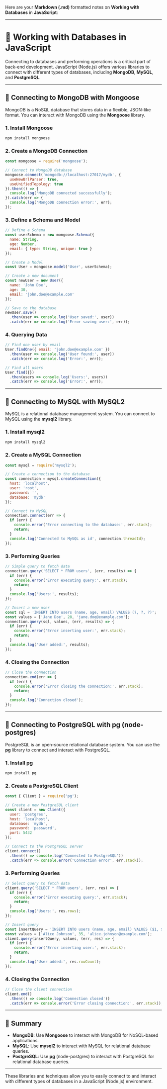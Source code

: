 Here are your **Markdown (.md)** formatted notes on **Working with Databases** in **JavaScript**:

---

# 📝 Working with Databases in JavaScript

Connecting to databases and performing operations is a critical part of back-end development. JavaScript (Node.js) offers various libraries to connect with different types of databases, including **MongoDB**, **MySQL**, and **PostgreSQL**.

---

## 🔹 **Connecting to MongoDB with Mongoose**

MongoDB is a NoSQL database that stores data in a flexible, JSON-like format. You can interact with MongoDB using the **Mongoose** library.

### **1. Install Mongoose**

```bash
npm install mongoose
```

### **2. Create a MongoDB Connection**

```javascript
const mongoose = require('mongoose');

// Connect to MongoDB database
mongoose.connect('mongodb://localhost:27017/mydb', {
  useNewUrlParser: true,
  useUnifiedTopology: true
}).then(() => {
  console.log('MongoDB connected successfully');
}).catch(err => {
  console.log('MongoDB connection error:', err);
});
```

### **3. Define a Schema and Model**

```javascript
// Define a Schema
const userSchema = new mongoose.Schema({
  name: String,
  age: Number,
  email: { type: String, unique: true }
});

// Create a Model
const User = mongoose.model('User', userSchema);

// Create a new document
const newUser = new User({
  name: 'John Doe',
  age: 30,
  email: 'john.doe@example.com'
});

// Save to the database
newUser.save()
  .then(user => console.log('User saved:', user))
  .catch(err => console.log('Error saving user:', err));
```

### **4. Querying Data**

```javascript
// Find one user by email
User.findOne({ email: 'john.doe@example.com' })
  .then(user => console.log('User found:', user))
  .catch(err => console.log('Error:', err));

// Find all users
User.find({})
  .then(users => console.log('Users:', users))
  .catch(err => console.log('Error:', err));
```

---

## 🔹 **Connecting to MySQL with MySQL2**

MySQL is a relational database management system. You can connect to MySQL using the **mysql2** library.

### **1. Install mysql2**

```bash
npm install mysql2
```

### **2. Create a MySQL Connection**

```javascript
const mysql = require('mysql2');

// Create a connection to the database
const connection = mysql.createConnection({
  host: 'localhost',
  user: 'root',
  password: '',
  database: 'mydb'
});

// Connect to MySQL
connection.connect(err => {
  if (err) {
    console.error('Error connecting to the database:', err.stack);
    return;
  }
  console.log('Connected to MySQL as id', connection.threadId);
});
```

### **3. Performing Queries**

```javascript
// Simple query to fetch data
connection.query('SELECT * FROM users', (err, results) => {
  if (err) {
    console.error('Error executing query:', err.stack);
    return;
  }
  console.log('Users:', results);
});

// Insert a new user
const sql = 'INSERT INTO users (name, age, email) VALUES (?, ?, ?)';
const values = ['Jane Doe', 28, 'jane.doe@example.com'];
connection.query(sql, values, (err, results) => {
  if (err) {
    console.error('Error inserting user:', err.stack);
    return;
  }
  console.log('User added:', results);
});
```

### **4. Closing the Connection**

```javascript
// Close the connection
connection.end(err => {
  if (err) {
    console.error('Error closing the connection:', err.stack);
    return;
  }
  console.log('Connection closed');
});
```

---

## 🔹 **Connecting to PostgreSQL with pg (node-postgres)**

PostgreSQL is an open-source relational database system. You can use the **pg** library to connect and interact with PostgreSQL.

### **1. Install pg**

```bash
npm install pg
```

### **2. Create a PostgreSQL Client**

```javascript
const { Client } = require('pg');

// Create a new PostgreSQL client
const client = new Client({
  user: 'postgres',
  host: 'localhost',
  database: 'mydb',
  password: 'password',
  port: 5432
});

// Connect to the PostgreSQL server
client.connect()
  .then(() => console.log('Connected to PostgreSQL'))
  .catch(err => console.error('Connection error', err.stack));
```

### **3. Performing Queries**

```javascript
// Select query to fetch data
client.query('SELECT * FROM users', (err, res) => {
  if (err) {
    console.error('Error executing query:', err.stack);
    return;
  }
  console.log('Users:', res.rows);
});

// Insert query
const insertQuery = 'INSERT INTO users (name, age, email) VALUES ($1, $2, $3)';
const values = ['Alice Johnson', 35, 'alice.johnson@example.com'];
client.query(insertQuery, values, (err, res) => {
  if (err) {
    console.error('Error inserting user:', err.stack);
    return;
  }
  console.log('User added:', res.rowCount);
});
```

### **4. Closing the Connection**

```javascript
// Close the client connection
client.end()
  .then(() => console.log('Connection closed'))
  .catch(err => console.error('Error closing connection:', err.stack));
```

---

## 🔹 **Summary**

* **MongoDB**: Use **Mongoose** to interact with MongoDB for NoSQL-based applications.
* **MySQL**: Use **mysql2** to interact with MySQL for relational database queries.
* **PostgreSQL**: Use **pg** (node-postgres) to interact with PostgreSQL for relational database queries.

---

These libraries and techniques allow you to easily connect to and interact with different types of databases in a JavaScript (Node.js) environment.
